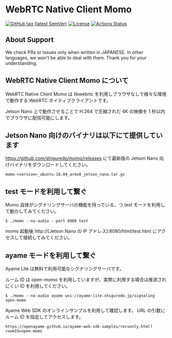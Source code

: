 # WebRTC Native Client Momo

[![GitHub tag (latest SemVer)](https://img.shields.io/github/tag/shiguredo/momo.svg)](https://github.com/shiguredo/momo)
[![License](https://img.shields.io/badge/License-Apache%202.0-blue.svg)](https://opensource.org/licenses/Apache-2.0)
[![Actions Status](https://github.com/shiguredo/momo/workflows/daily-build-workflow/badge.svg)](https://github.com/shiguredo/momo/actions)

## About Support

We check PRs or Issues only when written in JAPANESE.
In other languages, we won't be able to deal with them. Thank you for your understanding.

## WebRTC Native Client Momo について

WebRTC Native Client Momo は libwebrtc を利用しブラウザなしで様々な環境で動作する WebRTC ネイティブクライアントです。

Jetson Nano 上で動作させることで H.264 で圧縮された 4K の映像を 1 秒以内でブラウザに配信可能にします。

## Jetson Nano 向けのバイナリは以下にて提供しています

https://github.com/shiguredo/momo/releases にて最新版の Jetson Nano 向けバイナリをダウンロードしてください。

```
momo-<version>_ubuntu-18.04_armv8_jetson_nano.tar.gz
```

## test モードを利用して繋ぐ

Momo 自体がシグナリングサーバの機能を持っている、つ test モードを利用して動かしてみてください。

```shell
$ ./momo --no-audio --port 8080 test
```

momo 起動後 http://[Jetson Nano の IP アドレス]:8080/html/test.html にアクセスして接続してみてください。

## ayame モードを利用して繋ぐ

Ayame Lite は無料で利用可能なシグナリングサーバです。

ルーム ID は open-momo を利用していますが、実際に利用する場合は推測されにくい ID を利用してください。

```shell
$ ./momo --no-audio ayame wss://ayame-lite.shiguredo.jp/signaling open-momo
```

Ayame Web SDK のオンラインサンプルを利用して確認します。 URL の引数にルーム ID を指定してアクセスします。

```
https://openayame.github.io/ayame-web-sdk-samples/recvonly.html?roomId=open-momo
```
